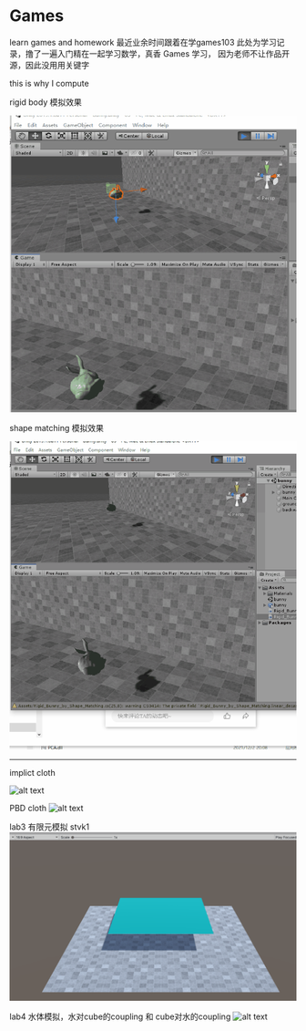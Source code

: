 # Games
learn games and  homework 
最近业余时间跟着在学games103 此处为学习记录，撸了一遍入门精在一起学习数学，真香
Games 学习， 因为老师不让作品开源，因此没用用关键字


this is why I compute 

rigid body 模拟效果

![alt text](https://github.com/AvatarGuo/Games/blob/main/unity/03/Assets/gifs/rigid_body_physic.gif)


shape matching 模拟效果

![alt text](https://github.com/AvatarGuo/Games/blob/main/unity/03/Assets/gifs/shape_matching.gif)


***


implict cloth 

![alt text](https://github.com/AvatarGuo/Games/blob/main/unity/03/Assets/gifs/cloth_implict.gif)


PBD cloth 
![alt text](https://github.com/AvatarGuo/Games/blob/main/unity/03/Assets/gifs/cloth_pbd.gif)




lab3 有限元模拟  stvk1
![alt text](https://github.com/AvatarGuo/Games/blob/main/unity/03/Assets/gifs/stvk1.gif)


lab4 水体模拟，水对cube的coupling 和 cube对水的coupling
![alt text](https://github.com/AvatarGuo/Games/blob/main/unity/03/Assets/gifs/wake_motion.gif) 
